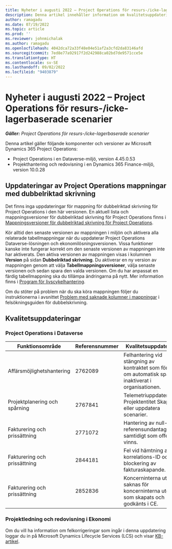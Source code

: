 ```yaml
---
title: Nyheter i augusti 2022 – Project Operations för resurs-/icke-lagerbaserade scenarier
description: Denna artikel innehåller information om kvalitetsuppdateringarna som är tillgängliga i augusti 2022-versionen av Microsoft Dynamics 365 Project Operations för resurs-/icke-lagerbaserade scenarier.
author: ramagadu
ms.date: 07/19/2022
ms.topic: article
ms.prod: ''
ms.reviewer: johnmichalak
ms.author: ramagadu
ms.openlocfilehash: 4042dca72a33f48e04e51af2a3cfd2da83146afd
ms.sourcegitcommit: 7ed8e77a92917f2d242988ca02bd7de9571cce5e
ms.translationtype: HT
ms.contentlocale: sv-SE
ms.lasthandoff: 09/02/2022
ms.locfileid: "9403879"
---
```

# <a name="whats-new-august-2022---project-operations-for-resourcenon-stocked-based-scenarios"></a>Nyheter i augusti 2022 – Project Operations för resurs-/icke-lagerbaserade scenarier

_**Gäller:** Project Operations för resurs-/icke-lagerbaserade scenarier_

Denna artikel gäller följande komponenter och versioner av Microsoft Dynamics 365 Project Operations:

- Project Operations i en Dataverse-miljö, version 4.45.0.53
- Projekthantering och redovisning i en Dynamics 365 Finance-miljö, version 10.0.28

## <a name="project-operations-dual-write-maps-updates"></a>Uppdateringar av Project Operations mappningar med dubbelriktad skrivning

Det finns inga uppdateringar för mappning för dubbelriktad skrivning för Project Operations i den här versionen. En aktuell lista och mappningsversioner för dubbelriktad skrivning för Project Operations finns i [Mappningsversioner för dubbelriktad skrivning för Project Operations](../environment/resource-dual-write-maps.md).

Kör alltid den senaste versionen av mappningen i miljön och aktivera alla relaterade tabellmappningar när du uppdaterar Project Operations Dataverse-lösningen och ekonomilösningsversionen. Vissa funktioner kanske inte fungerar korrekt om den senaste versionen av mappningen inte har aktiverats. Den aktiva versionen av mappningen visas i kolumnen **Version** på sidan **Dubbelriktad skrivning**. Du aktiverar en ny version av mappningen genom att välja **Tabellmappningsversioner**, välja senaste versionen och sedan spara den valda versionen. Om du har anpassat en färdig tabellmappning ska du tillämpa ändringarna på nytt. Mer information finns i [Program för livscykelhantering](/dynamics365/fin-ops-core/dev-itpro/data-entities/dual-write/app-lifecycle-management).

Om du stöter på problem när du ska köra mappningen följer du instruktionerna i avsnittet [Problem med saknade kolumner i mappningar](/dynamics365/fin-ops-core/dev-itpro/data-entities/dual-write/dual-write-troubleshooting-finops-upgrades#missing-table-columns-issue-on-maps) i felsökningsguiden för dubbelskrivning.

## <a name="quality-updates"></a>Kvalitetsuppdateringar

### <a name="project-operations-on-dataverse"></a>Project Operations i Dataverse

| Funktionsområde | Referensnummer | Kvalitetsuppdatering |
| --- | --- | --- |
|   Affärsmöjlighetshantering | 2762089 | Felhantering vid stängning av kontraktet som förlorat om automatisk spara är inaktiverat i organisationen.|
|Projektplanering och spårning | 2767841 | Telemetriuppdateringar Projektentitet Skapa eller uppdatera scenarier.|
|Fakturering och prissättning | 2771072 | Hantering av null-referensundantag samtidigt som offert vinns.|
|Fakturering och prissättning | 2844181 |Fel vid hämtning av korrelations-ID och blockering av fakturaskapande.|
|Fakturering och prissättning | 2852836 | Koncerninterna utfall saknas för koncerninterna utgifter som skapats och godkänts i CE.|


### <a name="project-management-and-accounting-in-finance"></a>Projektledning och redovisning i Ekonomi

Om du vill ha information om felkorrigeringar som ingår i denna uppdatering loggar du in på Microsoft Dynamics Lifecycle Services (LCS) och visar [KB-artikel](https://fix.lcs.dynamics.com/Issue/Details?bugId=694438).
